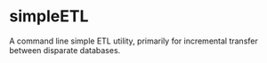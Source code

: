 simpleETL
=========

A command line simple ETL utility, primarily for incremental transfer between disparate databases.
